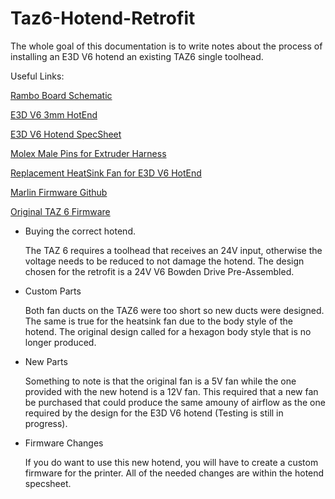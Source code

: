 # Taz6-Hotend-Retrofit
The whole goal of this documentation is to write notes about the process of installing an E3D V6 hotend an existing TAZ6 single toolhead.

Useful Links:

[Rambo Board Schematic](https://download.lulzbot.com/TAZ/6.03/production_parts/electronics/TAZ6_Wiring.pdf)

[E3D V6 3mm HotEnd](https://e3d-online.com/products/v6-3mm-all-metal-hotend?_pos=1&_sid=9686feb59&_ss=r&variant=54890198172028)

[E3D V6 Hotend SpecSheet](https://e3d-online.zendesk.com/hc/en-us/article_attachments/360016249998)

[Molex Male Pins for Extruder Harness](https://www.digikey.com/en/products/detail/molex/0016020107/467790?s=N4IgTCBcDaIAxwIwDY5iXA7CAugXyA)

[Replacement HeatSink Fan for E3D V6 HotEnd](https://www.amazon.com/dp/B0DJQW5S3Z?ref=ppx_yo2ov_dt_b_fed_asin_title&th=1)

[Marlin Firmware Github](https://github.com/MarlinFirmware/Marlin)

[Original TAZ 6 Firmware](https://download.lulzbot.com/TAZ/6.0/software/2016Q2/Marlin/)

- Buying the correct hotend.

  The TAZ 6 requires a toolhead that receives an 24V input, otherwise the voltage needs to be reduced to not damage the hotend. The design chosen for the retrofit is a 24V V6 Bowden Drive Pre-Assembled.

- Custom Parts

  Both fan ducts on the TAZ6 were too short so new ducts were designed. The same is true for the heatsink fan due to the body style of the hotend. The original design called for a hexagon body style that is no longer produced.

- New Parts

  Something to note is that the original fan is a 5V fan while the one provided with the new hotend is a 12V fan. This required that a new fan be purchased that could produce the same amouny of airflow as the one required by the design for the E3D V6 hotend (Testing is still in progress). 

- Firmware Changes

  If you do want to use this new hotend, you will have to create a custom firmware for the printer. All of the needed changes are within the hotend specsheet. 
